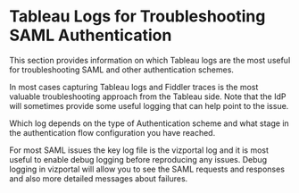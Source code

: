 # Tableau Logs for Troubleshooting SAML Authentication

This section provides information on which Tableau logs are the most useful for troubleshooting SAML and other authentication schemes. 

In most cases capturing Tableau logs and Fiddler traces is the most valuable troubleshooting approach from the Tableau side. Note that the IdP will sometimes provide some useful logging that can help point to the issue.

Which log depends on the type of Authentication scheme and what stage in the authentication flow configuration you have reached.

For most SAML issues the key log file is the vizportal log and it is most useful to enable debug logging before reproducing any issues. Debug logging in vizportal will allow you to see the SAML requests and responses and also more detailed messages about failures.